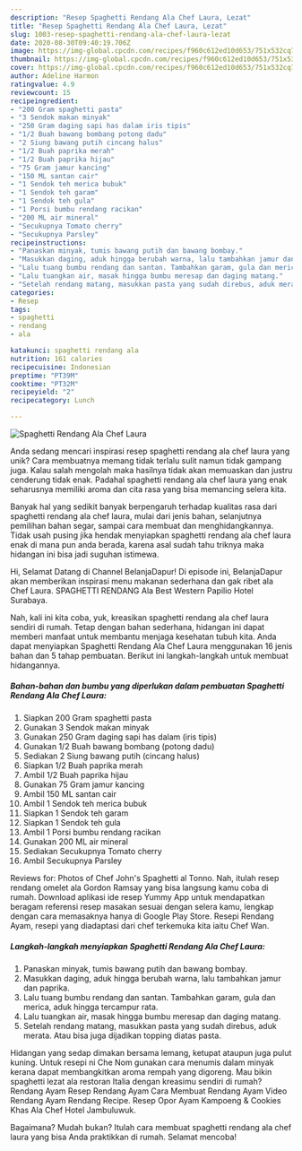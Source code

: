 ```yaml
---
description: "Resep Spaghetti Rendang Ala Chef Laura, Lezat"
title: "Resep Spaghetti Rendang Ala Chef Laura, Lezat"
slug: 1003-resep-spaghetti-rendang-ala-chef-laura-lezat
date: 2020-08-30T09:40:19.706Z
image: https://img-global.cpcdn.com/recipes/f960c612ed10d653/751x532cq70/spaghetti-rendang-ala-chef-laura-foto-resep-utama.jpg
thumbnail: https://img-global.cpcdn.com/recipes/f960c612ed10d653/751x532cq70/spaghetti-rendang-ala-chef-laura-foto-resep-utama.jpg
cover: https://img-global.cpcdn.com/recipes/f960c612ed10d653/751x532cq70/spaghetti-rendang-ala-chef-laura-foto-resep-utama.jpg
author: Adeline Harmon
ratingvalue: 4.9
reviewcount: 15
recipeingredient:
- "200 Gram spaghetti pasta"
- "3 Sendok makan minyak"
- "250 Gram daging sapi has dalam iris tipis"
- "1/2 Buah bawang bombang potong dadu"
- "2 Siung bawang putih cincang halus"
- "1/2 Buah paprika merah"
- "1/2 Buah paprika hijau"
- "75 Gram jamur kancing"
- "150 ML santan cair"
- "1 Sendok teh merica bubuk"
- "1 Sendok teh garam"
- "1 Sendok teh gula"
- "1 Porsi bumbu rendang racikan"
- "200 ML air mineral"
- "Secukupnya Tomato cherry"
- "Secukupnya Parsley"
recipeinstructions:
- "Panaskan minyak, tumis bawang putih dan bawang bombay."
- "Masukkan daging, aduk hingga berubah warna, lalu tambahkan jamur dan paprika."
- "Lalu tuang bumbu rendang dan santan. Tambahkan garam, gula dan merica, aduk hingga tercampur rata."
- "Lalu tuangkan air, masak hingga bumbu meresap dan daging matang."
- "Setelah rendang matang, masukkan pasta yang sudah direbus, aduk merata. Atau bisa juga dijadikan topping diatas pasta."
categories:
- Resep
tags:
- spaghetti
- rendang
- ala

katakunci: spaghetti rendang ala 
nutrition: 161 calories
recipecuisine: Indonesian
preptime: "PT39M"
cooktime: "PT32M"
recipeyield: "2"
recipecategory: Lunch

---
```



![Spaghetti Rendang Ala Chef Laura](https://img-global.cpcdn.com/recipes/f960c612ed10d653/751x532cq70/spaghetti-rendang-ala-chef-laura-foto-resep-utama.jpg)

Anda sedang mencari inspirasi resep spaghetti rendang ala chef laura yang unik? Cara membuatnya memang tidak terlalu sulit namun tidak gampang juga. Kalau salah mengolah maka hasilnya tidak akan memuaskan dan justru cenderung tidak enak. Padahal spaghetti rendang ala chef laura yang enak seharusnya memiliki aroma dan cita rasa yang bisa memancing selera kita.

Banyak hal yang sedikit banyak berpengaruh terhadap kualitas rasa dari spaghetti rendang ala chef laura, mulai dari jenis bahan, selanjutnya pemilihan bahan segar, sampai cara membuat dan menghidangkannya. Tidak usah pusing jika hendak menyiapkan spaghetti rendang ala chef laura enak di mana pun anda berada, karena asal sudah tahu triknya maka hidangan ini bisa jadi suguhan istimewa.

Hi, Selamat Datang di Channel BelanjaDapur! Di episode ini, BelanjaDapur akan memberikan inspirasi menu makanan sederhana dan gak ribet ala Chef Laura. SPAGHETTI RENDANG Ala Best Western Papilio Hotel Surabaya.


Nah, kali ini kita coba, yuk, kreasikan spaghetti rendang ala chef laura sendiri di rumah. Tetap dengan bahan sederhana, hidangan ini dapat memberi manfaat untuk membantu menjaga kesehatan tubuh kita. Anda dapat menyiapkan Spaghetti Rendang Ala Chef Laura menggunakan 16 jenis bahan dan 5 tahap pembuatan. Berikut ini langkah-langkah untuk membuat hidangannya.

<!--inarticleads1-->

##### Bahan-bahan dan bumbu yang diperlukan dalam pembuatan Spaghetti Rendang Ala Chef Laura:

1. Siapkan 200 Gram spaghetti pasta
1. Gunakan 3 Sendok makan minyak
1. Gunakan 250 Gram daging sapi has dalam (iris tipis)
1. Gunakan 1/2 Buah bawang bombang (potong dadu)
1. Sediakan 2 Siung bawang putih (cincang halus)
1. Siapkan 1/2 Buah paprika merah
1. Ambil 1/2 Buah paprika hijau
1. Gunakan 75 Gram jamur kancing
1. Ambil 150 ML santan cair
1. Ambil 1 Sendok teh merica bubuk
1. Siapkan 1 Sendok teh garam
1. Siapkan 1 Sendok teh gula
1. Ambil 1 Porsi bumbu rendang racikan
1. Gunakan 200 ML air mineral
1. Sediakan Secukupnya Tomato cherry
1. Ambil Secukupnya Parsley


Reviews for: Photos of Chef John&#39;s Spaghetti al Tonno. Nah, itulah resep rendang omelet ala Gordon Ramsay yang bisa langsung kamu coba di rumah. Download aplikasi ide resep Yummy App untuk mendapatkan beragam referensi resep masakan sesuai dengan selera kamu, lengkap dengan cara memasaknya hanya di Google Play Store. Resepi Rendang Ayam, resepi yang diadaptasi dari chef terkemuka kita iaitu Chef Wan. 

<!--inarticleads2-->

##### Langkah-langkah menyiapkan Spaghetti Rendang Ala Chef Laura:

1. Panaskan minyak, tumis bawang putih dan bawang bombay.
1. Masukkan daging, aduk hingga berubah warna, lalu tambahkan jamur dan paprika.
1. Lalu tuang bumbu rendang dan santan. Tambahkan garam, gula dan merica, aduk hingga tercampur rata.
1. Lalu tuangkan air, masak hingga bumbu meresap dan daging matang.
1. Setelah rendang matang, masukkan pasta yang sudah direbus, aduk merata. Atau bisa juga dijadikan topping diatas pasta.


Hidangan yang sedap dimakan bersama lemang, ketupat ataupun juga pulut kuning. Untuk resepi ni Che Nom gunakan cara menumis dalam minyak kerana dapat membangkitkan aroma rempah yang digoreng. Mau bikin spaghetti lezat ala restoran Italia dengan kreasimu sendiri di rumah? Rendang Ayam Resep Rendang Ayam Cara Membuat Rendang Ayam Video Rendang Ayam Rendang Recipe. Resep Opor Ayam Kampoeng &amp; Cookies Khas Ala Chef Hotel Jambuluwuk. 

Bagaimana? Mudah bukan? Itulah cara membuat spaghetti rendang ala chef laura yang bisa Anda praktikkan di rumah. Selamat mencoba!
